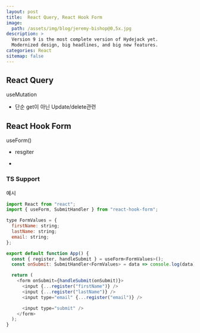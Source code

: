 ```yaml
---
layout: post
title:  React Query, React Hook Form
image: 
  path: /assets/img/blog/jeremy-bishop@0,5x.jpg
description: >
  Version 9 is the most complete version of Hydejack yet.
  Modernized design, big headlines, and big new features.
categories: React
sitemap: false
---
```


## React Query

useMutation 

- 단순 get이 아닌 Update/delete관련



## React Hook Form

useForm() 

- resgiter

- [공홈]: https://react-hook-form.com/api/useform/register	"공홈 문서"

### TS Support

[SubmitHandler]: https://react-hook-form.com/ts#SubmitHandler

예시

```javascript
import React from "react";
import { useForm, SubmitHandler } from "react-hook-form";

type FormValues = {
  firstName: string;
  lastName: string;
  email: string;
};

export default function App() {
  const { register, handleSubmit } = useForm<FormValues>();
  const onSubmit: SubmitHandler<FormValues> = data => console.log(data);

  return (
    <form onSubmit={handleSubmit(onSubmit)}>
      <input {...register("firstName")} />
      <input {...register("lastName")} />
      <input type="email" {...register("email")} />

      <input type="submit" />
    </form>
  );
}
```

